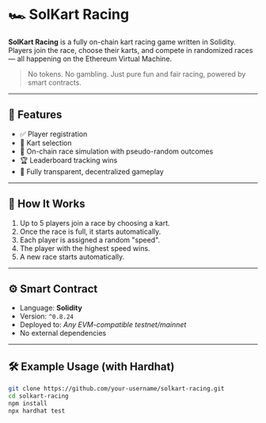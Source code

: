 # 🏎️ SolKart Racing

**SolKart Racing** is a fully on-chain kart racing game written in Solidity. Players join the race, choose their karts, and compete in randomized races — all happening on the Ethereum Virtual Machine.

> No tokens. No gambling. Just pure fun and fair racing, powered by smart contracts.

---

## 🚀 Features

- ✅ Player registration
- 🏁 Kart selection
- 🎲 On-chain race simulation with pseudo-random outcomes
- 🏆 Leaderboard tracking wins
- 🔐 Fully transparent, decentralized gameplay 

---

## 🧠 How It Works

1. Up to 5 players join a race by choosing a kart.
2. Once the race is full, it starts automatically.
3. Each player is assigned a random "speed".
4. The player with the highest speed wins.
5. A new race starts automatically.

---

## ⚙️ Smart Contract

- Language: **Solidity**
- Version: `^0.8.24`
- Deployed to: *Any EVM-compatible testnet/mainnet*
- No external dependencies

---

## 🛠️ Example Usage (with Hardhat)

```bash
git clone https://github.com/your-username/solkart-racing.git
cd solkart-racing
npm install
npx hardhat test

